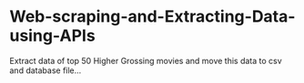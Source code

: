 # Web-scraping-and-Extracting-Data-using-APIs
Extract data of top 50 Higher Grossing movies and move this data to csv and database file...

